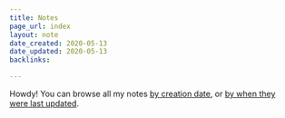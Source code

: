 ```yaml
---
title: Notes
page_url: index
layout: note
date_created: 2020-05-13
date_updated: 2020-05-13
backlinks:

---
```




Howdy! You can browse all my notes [by creation date](https://carlosd.org/notes/sorted-by-creation-date), or [by when they were last updated](https://carlosd.org/notes/sorted-by-last-edit).




